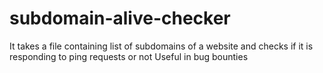 # subdomain-alive-checker
It takes a file containing list of subdomains of a website and checks if it is responding to ping requests or not
Useful in bug bounties
